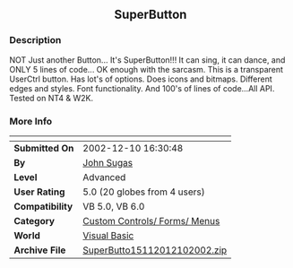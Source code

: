 ﻿<div align="center">

## SuperButton


</div>

### Description

NOT Just another Button... It's SuperButton!!! It can sing, it can dance, and ONLY 5 lines of code... OK enough with the sarcasm. This is a transparent UserCtrl button. Has lot's of options. Does icons and bitmaps. Different edges and styles. Font functionality. And 100's of lines of code...All API. Tested on NT4 & W2K.
 
### More Info
 


<span>             |<span>
---                |---
**Submitted On**   |2002-12-10 16:30:48
**By**             |[John Sugas](https://github.com/Planet-Source-Code/PSCIndex/blob/master/ByAuthor/john-sugas.md)
**Level**          |Advanced
**User Rating**    |5.0 (20 globes from 4 users)
**Compatibility**  |VB 5\.0, VB 6\.0
**Category**       |[Custom Controls/ Forms/  Menus](https://github.com/Planet-Source-Code/PSCIndex/blob/master/ByCategory/custom-controls-forms-menus__1-4.md)
**World**          |[Visual Basic](https://github.com/Planet-Source-Code/PSCIndex/blob/master/ByWorld/visual-basic.md)
**Archive File**   |[SuperButto15112012102002\.zip](https://github.com/Planet-Source-Code/john-sugas-superbutton__1-41488/archive/master.zip)








